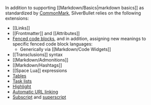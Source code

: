 In addition to supporting [[Markdown/Basics|markdown basics]] as standardized by [CommonMark](https://commonmark.org/), SilverBullet relies on the following extensions:

* [[Links]]
* [[Frontmatter]] and [[Attributes]]
* [Fenced code blocks](https://www.markdownguide.org/extended-syntax/#fenced-code-blocks), and in addition, assigning new meanings to specific fenced code block languages:
    * Generically via [[Markdown/Code Widgets]]
* [[Transclusions]] syntax
* [[Markdown/Admonitions]]
* [[Markdown/Hashtags]]
* [[Space Lua]] expressions
* [Tables](https://www.markdownguide.org/extended-syntax/#tables)
* [Task lists](https://www.markdownguide.org/extended-syntax/#task-lists)
* [Highlight](https://www.markdownguide.org/extended-syntax/#highlight)
* [Automatic URL linking](https://www.markdownguide.org/extended-syntax/#automatic-url-linking)
* [Subscript](https://www.markdownguide.org/extended-syntax/#subscript) and [superscript](https://www.markdownguide.org/extended-syntax/#superscript)
